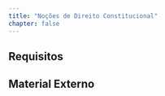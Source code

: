 ```yaml
---
title: "Noções de Direito Constitucional"
chapter: false
---
```


## Requisitos

## Material Externo
